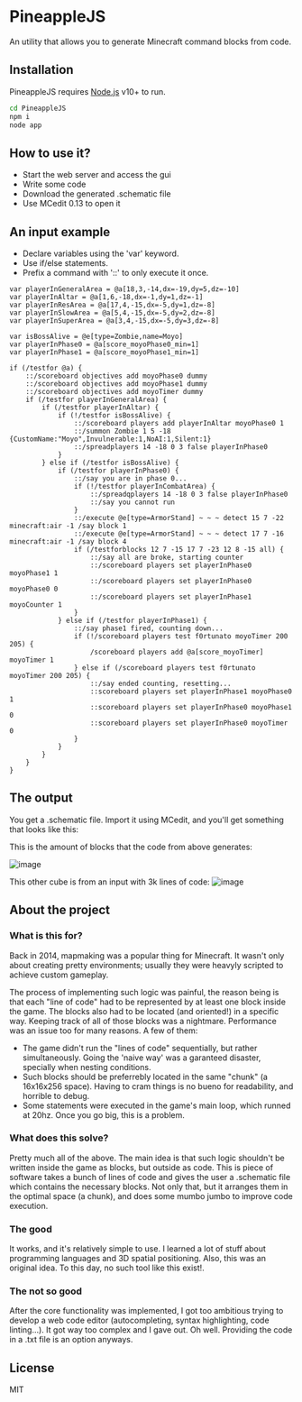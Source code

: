 # PineappleJS
An utility that allows you to generate Minecraft command blocks from code.

## Installation

PineappleJS requires [Node.js](https://nodejs.org/) v10+ to run.
```sh
cd PineappleJS
npm i
node app
```

## How to use it?
- Start the web server and access the gui
- Write some code
- Download the generated .schematic file
- Use MCedit 0.13 to open it

## An input example

- Declare variables using the 'var' keyword.
- Use if/else statements. 
- Prefix a command with '::' to only execute it once.

```
var playerInGeneralArea = @a[18,3,-14,dx=-19,dy=5,dz=-10]
var playerInAltar = @a[1,6,-18,dx=-1,dy=1,dz=-1]
var playerInResArea = @a[17,4,-15,dx=-5,dy=1,dz=-8]
var playerInSlowArea = @a[5,4,-15,dx=-5,dy=2,dz=-8]
var playerInSuperArea = @a[3,4,-15,dx=-5,dy=3,dz=-8]

var isBossAlive = @e[type=Zombie,name=Moyo]
var playerInPhase0 = @a[score_moyoPhase0_min=1]
var playerInPhase1 = @a[score_moyoPhase1_min=1]

if (/testfor @a) {
	::/scoreboard objectives add moyoPhase0 dummy
	::/scoreboard objectives add moyoPhase1 dummy
	::/scoreboard objectives add moyoTimer dummy
	if (/testfor playerInGeneralArea) {
		if (/testfor playerInAltar) {
			if (!/testfor isBossAlive) {
				::/scoreboard players add playerInAltar moyoPhase0 1
				::/summon Zombie 1 5 -18 {CustomName:"Moyo",Invulnerable:1,NoAI:1,Silent:1}
				::/spreadplayers 14 -18 0 3 false playerInPhase0
			} 
		} else if (/testfor isBossAlive) {
			if (/testfor playerInPhase0) {
				::/say you are in phase 0...
				if (!/testfor playerInCombatArea) {
					::/spreadqplayers 14 -18 0 3 false playerInPhase0
					::/say you cannot run
				}
				::/execute @e[type=ArmorStand] ~ ~ ~ detect 15 7 -22 minecraft:air -1 /say block 1
				::/execute @e[type=ArmorStand] ~ ~ ~ detect 17 7 -16 minecraft:air -1 /say block 4
				if (/testforblocks 12 7 -15 17 7 -23 12 8 -15 all) {
					::/say all are broke, starting counter
					::/scoreboard players set playerInPhase0 moyoPhase1 1
					::/scoreboard players set playerInPhase0 moyoPhase0 0
					::/scoreboard players set playerInPhase1 moyoCounter 1
				}
			} else if (/testfor playerInPhase1) {
				::/say phase1 fired, counting down...
				if (!/scoreboard players test f0rtunato moyoTimer 200 205) {
					/scoreboard players add @a[score_moyoTimer] moyoTimer 1				
				} else if (/scoreboard players test f0rtunato moyoTimer 200 205) {
					::/say ended counting, resetting...
					::scoreboard players set playerInPhase1 moyoPhase0 1
					::scoreboard players set playerInPhase0 moyoPhase1 0
					::scoreboard players set playerInPhase0 moyoTimer 0
				}
			}
		}
	}
}
```

## The output

You get a .schematic file. Import it using MCedit, and you'll get something that looks like this:

This is the amount of blocks that the code from above generates:

![image](https://github.com/frotunato/PineappleJS/assets/5445756/9c4161c3-8c7f-495e-b8b4-7bf41a36f63e)

This other cube is from an input with 3k lines of code:
![image](https://github.com/frotunato/PineappleJS/assets/5445756/158622da-b8a9-479b-bb15-a20b92f8d8bb)


## About the project

### What is this for?

Back in 2014, mapmaking was a popular thing for Minecraft. It wasn't only about creating pretty environments; usually they were heavyly scripted to achieve custom gameplay.

The process of implementing such logic was painful, the reason being is that each "line of code" had to be represented by at least one block inside the game. The blocks also had to be located (and oriented!) in a specific way. Keeping track of all of those blocks was a nightmare. Performance was an issue too for many reasons. A few of them:

- The game didn't run the "lines of code" sequentially, but rather simultaneously. Going the 'naive way' was a garanteed disaster, specially when nesting conditions.
- Such blocks should be preferrebly located in the same "chunk" (a 16x16x256 space). Having to cram things is no bueno for readability, and horrible to debug.
- Some statements were executed in the game's main loop, which runned at 20hz. Once you go big, this is a problem.


### What does this solve?
Pretty much all of the above. The main idea is that such logic shouldn't be written inside the game as blocks, but outside as code. This is piece of software takes a bunch of lines of code and gives the user a .schematic file which contains the necessary blocks. Not only that, but it arranges them in the optimal space (a chunk), and does some mumbo jumbo to improve code execution.

### The good
It works, and it's relatively simple to use. I learned a lot of stuff about programming languages and 3D spatial positioning. Also, this was an original idea. To this day, no such tool like this exist!.

### The not so good
After the core functionality was implemented, I got too ambitious trying to develop a web code editor (autocompleting, syntax highlighting, code linting...). It got way too complex and I gave out. Oh well. Providing the code in a .txt file is an option anyways.



## License

MIT
